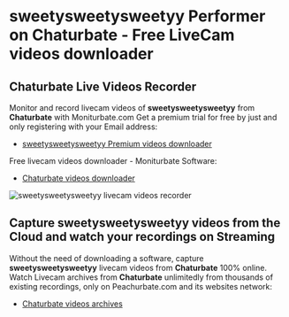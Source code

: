 # sweetysweetysweetyy Performer on Chaturbate - Free LiveCam videos downloader

## Chaturbate Live Videos Recorder

Monitor and record livecam videos of **sweetysweetysweetyy** from **Chaturbate** with Moniturbate.com
Get a premium trial for free by just and only registering with your Email address:
* [sweetysweetysweetyy Premium videos downloader](https://moniturbate.com/request-demo-licence-key.html)

Free livecam videos downloader - Moniturbate Software:
* [Chaturbate videos downloader](https://moniturbate.com/moniturbate-download-software.html)

![sweetysweetysweetyy livecam videos recorder](https://peachurnet.com/templates/moniturbate-software.png)


## Capture sweetysweetysweetyy videos from the Cloud and watch your recordings on Streaming

Without the need of downloading a software, capture **sweetysweetysweetyy** livecam videos from **Chaturbate** 100% online.
Watch Livecam archives from **Chaturbate** unlimitedly from thousands of existing recordings, only on Peachurbate.com and its websites network:
* [Chaturbate videos archives](https://peachurnet.com/)
